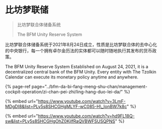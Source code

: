 # 比坊梦联储

> 比坊梦联合体储备系统
>
> The BFM Unity Reserve System

比坊梦联合体储备系统于2021年8月24日成立，性质是比坊梦联合体的去中心化的中央银行，每一个拥有卓尔金历法的实体都可以随时随地执行其发布的货币政策。

The BFM Unity Reserve System Established on August 24, 2021, it is a decentralized central bank of the BFM Unity. Every entity with The Tzolkin Calendar can execute its monetary policy anytime and anywhere.

{% page-ref page="../bfm-da-bi-fang-meng-shu-chan/management-cockpit-operation/zi-chan-pei-zhi/ling-hang-duo-lei-da/" %}

{% embed url="https://www.youtube.com/watch?v=3LmF-MDgDI8&list=PLy5s8SHCGHgMLYF-wC085-H\_IonBW7k8c" %}

{% embed url="https://www.youtube.com/watch?v=hd9FL18Q-sw&list=PLy5s8SHCGHgOhZ0KjlfRaQVBWFSUSQPNS" %}



